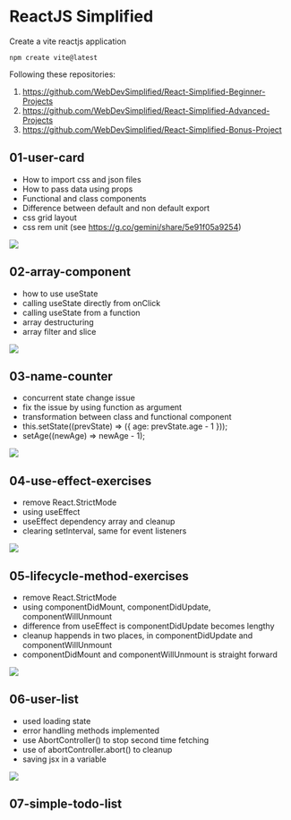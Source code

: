 # ReactJS Simplified

Create a vite reactjs application
```
npm create vite@latest 
```

Following these repositories:
1. https://github.com/WebDevSimplified/React-Simplified-Beginner-Projects
2. https://github.com/WebDevSimplified/React-Simplified-Advanced-Projects
3. https://github.com/WebDevSimplified/React-Simplified-Bonus-Project


## 01-user-card

- How to import css and json files
- How to pass data using props
- Functional and class components
- Difference between default and non default export
- css grid layout
- css rem unit (see https://g.co/gemini/share/5e91f05a9254)

![](./01-user-card/image.png)


## 02-array-component

- how to use useState
- calling useState directly from onClick
- calling useState from a function
- array destructuring
- array filter and slice

![](./02-array-component/image.png)


## 03-name-counter

- concurrent state change issue
- fix the issue by using function as argument 
- transformation between class and functional component
- this.setState((prevState) => ({ age: prevState.age - 1 }));
- setAge((newAge) => newAge - 1);

![](./03-name-counter/image.png)


## 04-use-effect-exercises

- remove React.StrictMode
- using useEffect
- useEffect dependency array and cleanup
- clearing setInterval, same for event listeners

![](./04-use-effect-exercises/image.png)


## 05-lifecycle-method-exercises

- remove React.StrictMode
- using componentDidMount, componentDidUpdate, componentWillUnmount
- difference from useEffect is componentDidUpdate becomes lengthy
- cleanup happends in two places, in componentDidUpdate and componentWillUnmount
- componentDidMount and componentWillUnmount is straight forward

![](./05-lifecycle-method-exercises/image.png)


## 06-user-list

- used loading state
- error handling methods implemented
- use AbortController() to stop second time fetching
- use of abortController.abort() to cleanup
- saving jsx in a variable

![](./06-user-list/image.png)


## 07-simple-todo-list